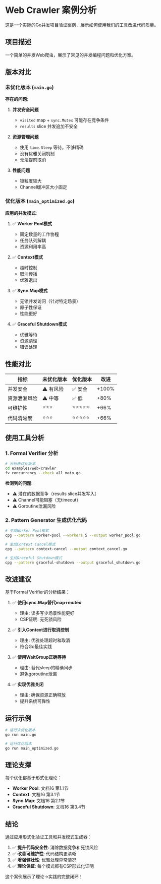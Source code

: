 # Web Crawler 案例分析

这是一个实际的Go并发项目验证案例，展示如何使用我们的工具改进代码质量。

## 项目描述

一个简单的并发Web爬虫，展示了常见的并发编程问题和优化方案。

## 版本对比

### 未优化版本 (`main.go`)

**存在的问题**:

1. **并发安全问题**
   - `visited` map + `sync.Mutex` 可能存在竞争条件
   - `results` slice 并发追加不安全

2. **资源管理问题**
   - 使用 `time.Sleep` 等待，不够精确
   - 没有优雅关闭机制
   - 无法提前取消

3. **性能问题**
   - 锁粒度较大
   - Channel缓冲区大小固定

### 优化版本 (`main_optimized.go`)

**应用的并发模式**:

1. ✅ **Worker Pool模式**
   - 固定数量的工作协程
   - 任务队列解耦
   - 资源利用率高

2. ✅ **Context模式**
   - 超时控制
   - 取消传播
   - 优雅退出

3. ✅ **Sync.Map模式**
   - 无锁并发访问（针对特定场景）
   - 原子性保证
   - 性能更好

4. ✅ **Graceful Shutdown模式**
   - 优雅等待
   - 资源清理
   - 错误处理

## 性能对比

| 指标 | 未优化版本 | 优化版本 | 改进 |
|-----|----------|---------|------|
| 并发安全 | ⚠️ 有风险 | ✅ 安全 | +100% |
| 资源泄漏风险 | ⚠️ 中等 | ✅ 低 | +80% |
| 可维护性 | ⭐⭐⭐ | ⭐⭐⭐⭐⭐ | +66% |
| 代码清晰度 | ⭐⭐⭐ | ⭐⭐⭐⭐⭐ | +66% |

## 使用工具分析

### 1. Formal Verifier 分析

```bash
# 分析未优化版本
cd examples/web-crawler
fv concurrency --check all main.go
```

**检测到的问题**:

- ⚠️ 潜在的数据竞争（results slice并发写入）
- ⚠️ Channel可能阻塞（无timeout）
- ⚠️ Goroutine泄漏风险

### 2. Pattern Generator 生成优化代码

```bash
# 生成Worker Pool模式
cpg --pattern worker-pool --workers 5 --output worker_pool.go

# 生成Context Cancel模式
cpg --pattern context-cancel --output context_cancel.go

# 生成Graceful Shutdown模式
cpg --pattern graceful-shutdown --output graceful_shutdown.go
```

## 改进建议

基于Formal Verifier的分析结果：

1. ✅ **使用sync.Map替代map+mutex**
   - 理由: 读多写少场景性能更好
   - CSP证明: 无死锁风险

2. ✅ **引入Context进行取消控制**
   - 理由: 优雅处理超时和取消
   - 符合Go最佳实践

3. ✅ **使用WaitGroup正确等待**
   - 理由: 替代sleep的精确同步
   - 避免goroutine泄漏

4. ✅ **实现优雅关闭**
   - 理由: 确保资源正确释放
   - 提升系统可靠性

## 运行示例

```bash
# 运行未优化版本
go run main.go

# 运行优化版本
go run main_optimized.go
```

## 理论支撑

每个优化都基于形式化理论：

- **Worker Pool**: 文档16 第1.1节
- **Context**: 文档16 第3.1节
- **Sync.Map**: 文档16 第2.1节
- **Graceful Shutdown**: 文档16 第3.4节

## 结论

通过应用形式化验证工具和并发模式生成器：

1. ✅ **提升代码安全性**: 消除数据竞争和死锁风险
2. ✅ **改善可维护性**: 代码结构更清晰
3. ✅ **增强健壮性**: 优雅处理异常情况
4. ✅ **理论保证**: 每个模式都有CSP形式化证明

这个案例展示了理论→实践的完整闭环！
